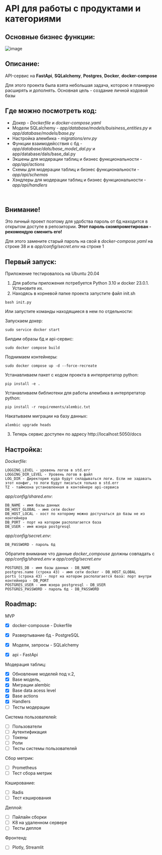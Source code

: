 # API для работы с продуктами и категориями

## Основные бизнес функции:

![image](https://user-images.githubusercontent.com/40138357/199266070-225d8a3b-d2b5-45ec-a483-8ff4203b583a.png)

## Описание:

API-сервис на **FastApi**, **SQLalchemy**, **Postgres**, **Docker**, **docker-compose**

Для этого проекта была взята небольшая задача, которою я планирую расширять и дополнять. Основная цель - создание личной кодовой базы

## Где можно посмотреть код:

- Докер - _Dockerfile_ и _docker-compose.yaml_
- Модели SQLalchemy - _app/database/models/buisiness_entities.py_ и _app/database/models/base.py_
- Настройка алембика - _migrations/env.py_
- Функции взаимодейсствия с бд - _app/database/dals/base_model_dal.py_ и app/database/dals/base_dal.py
- Экшены для модерации таблиц и бизнес функциональности - _app/api/actions_
- Схемы для модерации таблиц и бизнес функциональности  - _app/api/schemas_
- Хэндлеры для модерации таблиц и бизнес функциональности - _app/api/handlers_
</br>

## Внимание! 
Это личный проект поэтому для удобства пароль от бд находится в открытом доступе в репозитории. **Этот пароль скомпрометирован - рекомендую сменить его!**

Для этого замените старый пароль на свой в _docker-compose.yaml_ на строке 38 и в _app/config/secret.env_ на строке 1

## Первый запуск:
Приложение тестировалось на Ubuntu 20.04

1. Для работы приложения потребуется Python 3.10 и docker 23.0.1. Установите их.
2. Находясь в корневой папке проекта запустите файл init.sh
```shell
bash init.py
```
Или запустите команды находящиеся в нем по отдельности:

Запускаем докер:
```shell
sudo service docker start
```
Билдим образы бд и api-сервис:
```shell
sudo docker compose build
```
Поднимаем контейнеры:
```shell
sudo docker compose up -d --force-recreate
```
Устанавливаем пакет с кодом проекта в интерпретатор python:
```shell
pip install -e .
```
Устанавливаем библиотеки для работы алембика в интерпретатор python:
```shell
pip install -r requirements/alembic.txt
```
Накатываем миграции на базу данных:
```shell
alembic upgrade heads
```
3. Теперь сервис доступен по адресу http://localhost:5050/docs

## Настройка:
_Dockerfile:_
```shell
LOGGING_LEVEL - уровень логов в std.err
LOGGING_DIR_LEVEL - Уровень логов в файл
LOG_DIR - Директория куда будут складываться логи. Если не задавать этот конфиг, то логи будут писаться только в std.err
TZ - таймзона установленная в контейнере api-сервиса
```
_app/config/shared.env_:
```shell
DB_NAME - имя базы данных
DB_HOST_GLOBAL - имя сети docker
DB_HOST_LOCAL - хост по которому можно достучаться до базы не из контейнера
DB_PORT - порт на котором располагается база
DB_USER - имя юзера postgresql
```
_app/config/secret.env_:
```shell
DB_PASSWORD - пароль бд
```
Обратите внимание что данные _docker_compouse_ должны совпадать с _app/config/shared.env_ и _app/config/secret.env_
</br>
```shell
POSTGRES_DB - имя базы данных - DB_NAME
postgres.name (строка 43) - имя сети docker - DB_HOST_GLOBAL
ports (строка 43) - порт на котором располагается база: порт внутри контейнера - DB_PORT
POSTGRES_USER - имя юзера postgresql - DB_USER
POSTGRES_PASSWORD - пароль бд - DB_PASSWORD
```

## Roadmap:

MVP
- [x] docker-compouse - Dokerfile 
- [x] Развертывание бд - PostgreSQL 
- [x] Модели, запросы -  SQLalchemy 
- [x] api - FastApi


Модерация таблиц:
- [x] Обновление моделей под v.2, 
- [x] Base модель, 
- [x] Миграции alembic
- [X] Base data acess level
- [X] Base actions
- [X] Handlers
- [ ] Тесты модерации

Система пользователей:
- [ ] Пользователи
- [ ] Аутентификация
- [ ] Токены
- [ ] Роли 
- [ ] Тесты системы пользователей

Сбор метрик:
- [ ] Prometheus
- [ ] Тест сбора метрик

Кэширование:
- [ ] Radis
- [ ] Тест кэширования

Деплой:
 - [ ] Пайлайн сборки
 - [ ] K8 на удаленном сервере
 - [ ] Тесты деплоя

Фронтенд:
 - [ ] Plotly, Streamlit
